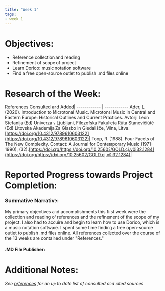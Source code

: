 ```yaml
---
title: "Week 1"
tags:
- week 1
---
```


# Objectives: 
- Reference collection and reading
- Refinement of scope of project
- Learn Dorico: music notation software
- Find a free open-source outlet to publish .md files online

# Research of the Week:
References Consulted and Added| 
------------ | ------------
Ader, L. (2020). Introduction to Microtonal Music. Microtonal Music in Central and Eastern Europe: Historical Outlines and Current Practices. Avtorji Leon Stefanija (Ed) Univerza v Ljubljani, Filozofska Fakulteta Rūta Stanevičiūtė (Ed) Litovska Akademija Za Glasbo in Gledališče, Vilna, Litva. [https://doi.org/10.4312/9789610603122](https://doi.org/10.4312/9789610603122)|
Toop, R. (1988). Four Facets of The New Complexity. Contact: A Journal for Contemporary Music (1971-1990), (32).[https://doi.org/https://doi.org/10.25602/GOLD.cj.v0i32.1284](https://doi.org/https://doi.org/10.25602/GOLD.cj.v0i32.1284)|
# Reported Progress towards Project Completion:

### Summative Narrative: 
My primary objectives and accomplishments this first week were the collection and reading of references and the refinement of the scope of my project. I also had to acquire and begin to learn how to use Dorico, which is a music notation software. I spent some time finding a free open-source outlet to publish .md files online. All references collected over the course of the 13 weeks are contained under "References."

#### .MD File Publisher: 

# Additional Notes:

*See [references](/notes/vault/references.md) for an up to date list of consulted and cited sources*